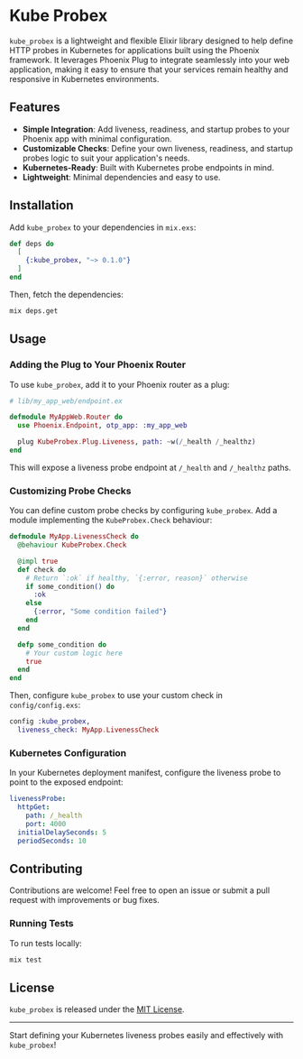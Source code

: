 # Kube Probex

`kube_probex` is a lightweight and flexible Elixir library designed to help define HTTP probes in Kubernetes for applications built using the Phoenix framework. It leverages Phoenix Plug to integrate seamlessly into your web application, making it easy to ensure that your services remain healthy and responsive in Kubernetes environments.

## Features
- **Simple Integration**: Add liveness, readiness, and startup probes to your Phoenix app with minimal configuration.
- **Customizable Checks**: Define your own liveness, readiness, and startup probes logic to suit your application's needs.
- **Kubernetes-Ready**: Built with Kubernetes probe endpoints in mind.
- **Lightweight**: Minimal dependencies and easy to use.

## Installation

Add `kube_probex` to your dependencies in `mix.exs`:

```elixir
def deps do
  [
    {:kube_probex, "~> 0.1.0"}
  ]
end
```

Then, fetch the dependencies:

```bash
mix deps.get
```

## Usage

### Adding the Plug to Your Phoenix Router

To use `kube_probex`, add it to your Phoenix router as a plug:

```elixir
# lib/my_app_web/endpoint.ex

defmodule MyAppWeb.Router do
  use Phoenix.Endpoint, otp_app: :my_app_web

  plug KubeProbex.Plug.Liveness, path: ~w(/_health /_healthz)
end
```

This will expose a liveness probe endpoint at `/_health` and `/_healthz` paths.

### Customizing Probe Checks

You can define custom probe checks by configuring `kube_probex`. Add a module implementing the `KubeProbex.Check` behaviour:

```elixir
defmodule MyApp.LivenessCheck do
  @behaviour KubeProbex.Check

  @impl true
  def check do
    # Return `:ok` if healthy, `{:error, reason}` otherwise
    if some_condition() do
      :ok
    else
      {:error, "Some condition failed"}
    end
  end

  defp some_condition do
    # Your custom logic here
    true
  end
end
```

Then, configure `kube_probex` to use your custom check in `config/config.exs`:

```elixir
config :kube_probex,
  liveness_check: MyApp.LivenessCheck
```

### Kubernetes Configuration

In your Kubernetes deployment manifest, configure the liveness probe to point to the exposed endpoint:

```yaml
livenessProbe:
  httpGet:
    path: /_health
    port: 4000
  initialDelaySeconds: 5
  periodSeconds: 10
```

## Contributing

Contributions are welcome! Feel free to open an issue or submit a pull request with improvements or bug fixes.

### Running Tests

To run tests locally:

```bash
mix test
```

## License

`kube_probex` is released under the [MIT License](LICENSE).

---

Start defining your Kubernetes liveness probes easily and effectively with `kube_probex`!
